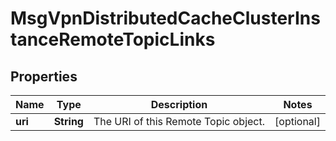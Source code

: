 
# MsgVpnDistributedCacheClusterInstanceRemoteTopicLinks

## Properties
Name | Type | Description | Notes
------------ | ------------- | ------------- | -------------
**uri** | **String** | The URI of this Remote Topic object. |  [optional]



